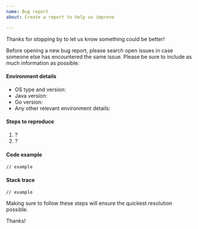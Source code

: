```yaml
---
name: Bug report
about: Create a report to help us improve

---
```


Thanks for stopping by to let us know something could be better!

Before opening a new bug report, please search open issues in case someone else has encountered the same issue. Please be sure to include as much information as possible:

#### Environment details

  - OS type and version:
  - Java version:
  - Go version:
  - Any other relevant environment details:

#### Steps to reproduce

  1. ?
  2. ?

#### Code example

```golang
// example
```

#### Stack trace
```golang
// example
```

Making sure to follow these steps will ensure the quickest resolution possible.

Thanks!
